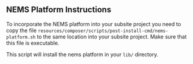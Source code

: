 ## NEMS Platform Instructions

To incorporate the NEMS platform into your subsite project you need to
copy the file `resources/composer/scripts/post-install-cmd/nems-platform.sh`
to the same location into your subsite project. Make sure that this
file is executable.

This script will install the nems platform in your `lib/` directory.
